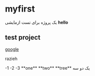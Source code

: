 # myfirst
یک پروژه برای تست ازمایشی
**hello**
## test project
[google](https://www.google.com)
<p>razieh</p>
-1
-2
-3
**one**
**two**
**tree**
یک
دو
سه
